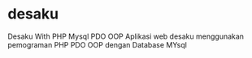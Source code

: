# desaku
Desaku With PHP Mysql PDO OOP
Aplikasi web desaku menggunakan pemograman PHP PDO OOP dengan Database MYsql